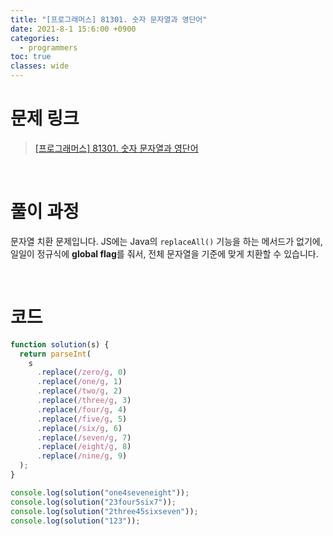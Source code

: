 ```yaml
---
title: "[프로그래머스] 81301. 숫자 문자열과 영단어"
date: 2021-8-1 15:6:00 +0900
categories:
  - programmers
toc: true
classes: wide
---
```


# 문제 링크

> [[프로그래머스] 81301. 숫자 문자열과 영단어](https://programmers.co.kr/learn/courses/30/lessons/81301)

<br>

# 풀이 과정

문자열 치환 문제입니다. JS에는 Java의 `replaceAll()` 기능을 하는 메서드가 없기에, 일일이 정규식에 **global flag**를 줘서, 전체 문자열을 기준에 맞게 치환할 수 있습니다.

<br>

# 코드

```jsx
function solution(s) {
  return parseInt(
    s
      .replace(/zero/g, 0)
      .replace(/one/g, 1)
      .replace(/two/g, 2)
      .replace(/three/g, 3)
      .replace(/four/g, 4)
      .replace(/five/g, 5)
      .replace(/six/g, 6)
      .replace(/seven/g, 7)
      .replace(/eight/g, 8)
      .replace(/nine/g, 9)
  );
}

console.log(solution("one4seveneight"));
console.log(solution("23four5six7"));
console.log(solution("2three45sixseven"));
console.log(solution("123"));
```

